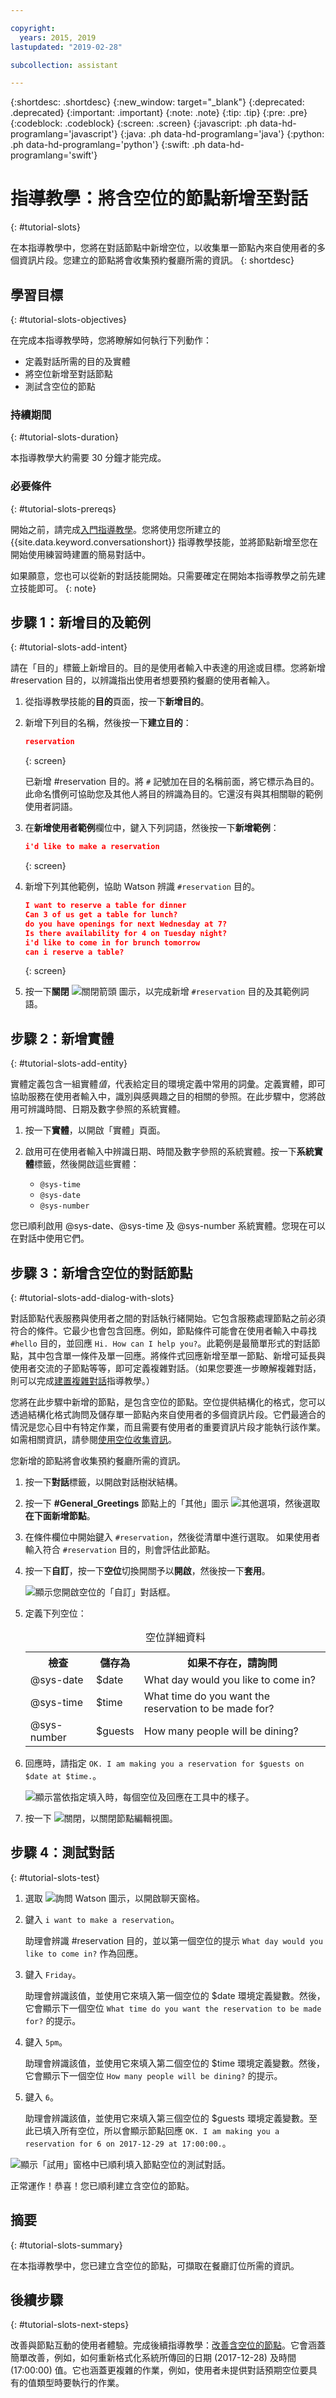 ```yaml
---

copyright:
  years: 2015, 2019
lastupdated: "2019-02-28"

subcollection: assistant

---
```


{:shortdesc: .shortdesc}
{:new_window: target="_blank"}
{:deprecated: .deprecated}
{:important: .important}
{:note: .note}
{:tip: .tip}
{:pre: .pre}
{:codeblock: .codeblock}
{:screen: .screen}
{:javascript: .ph data-hd-programlang='javascript'}
{:java: .ph data-hd-programlang='java'}
{:python: .ph data-hd-programlang='python'}
{:swift: .ph data-hd-programlang='swift'}

# 指導教學：將含空位的節點新增至對話
{: #tutorial-slots}

在本指導教學中，您將在對話節點中新增空位，以收集單一節點內來自使用者的多個資訊片段。您建立的節點將會收集預約餐廳所需的資訊。
{: shortdesc}

## 學習目標
{: #tutorial-slots-objectives}

在完成本指導教學時，您將瞭解如何執行下列動作：

- 定義對話所需的目的及實體
- 將空位新增至對話節點
- 測試含空位的節點

### 持續期間
{: #tutorial-slots-duration}

本指導教學大約需要 30 分鐘才能完成。

### 必要條件
{: #tutorial-slots-prereqs}

開始之前，請完成[入門指導教學](/docs/services/assistant?topic=assistant-getting-started)。您將使用您所建立的 {{site.data.keyword.conversationshort}} 指導教學技能，並將節點新增至您在開始使用練習時建置的簡易對話中。

如果願意，您也可以從新的對話技能開始。只需要確定在開始本指導教學之前先建立技能即可。
{: note}

## 步驟 1：新增目的及範例
{: #tutorial-slots-add-intent}

請在「目的」標籤上新增目的。目的是使用者輸入中表達的用途或目標。您將新增 #reservation 目的，以辨識指出使用者想要預約餐廳的使用者輸入。

1.  從指導教學技能的**目的**頁面，按一下**新增目的**。
1.  新增下列目的名稱，然後按一下**建立目的**：

    ```json
    reservation
    ```
    {: screen}

    已新增 #reservation 目的。將 `#` 記號加在目的名稱前面，將它標示為目的。此命名慣例可協助您及其他人將目的辨識為目的。它還沒有與其相關聯的範例使用者詞語。
1.  在**新增使用者範例**欄位中，鍵入下列詞語，然後按一下**新增範例**：

    ```json
    i'd like to make a reservation
    ```
    {: screen}

1.  新增下列其他範例，協助 Watson 辨識 `#reservation` 目的。

    ```json
    I want to reserve a table for dinner
    Can 3 of us get a table for lunch?
    do you have openings for next Wednesday at 7?
    Is there availability for 4 on Tuesday night?
    i'd like to come in for brunch tomorrow
    can i reserve a table?
    ```
    {: screen}

1.  按一下**關閉** ![關閉箭頭](images/close_arrow.png) 圖示，以完成新增 `#reservation` 目的及其範例詞語。

## 步驟 2：新增實體
{: #tutorial-slots-add-entity}

實體定義包含一組實體*值*，代表給定目的環境定義中常用的詞彙。定義實體，即可協助服務在使用者輸入中，識別與感興趣之目的相關的參照。在此步驟中，您將啟用可辨識時間、日期及數字參照的系統實體。

1.  按一下**實體**，以開啟「實體」頁面。
1.  啟用可在使用者輸入中辨識日期、時間及數字參照的系統實體。按一下**系統實體**標籤，然後開啟這些實體：

    - `@sys-time`
    - `@sys-date               `
    - `@sys-number               `

您已順利啟用 @sys-date、@sys-time 及 @sys-number 系統實體。您現在可以在對話中使用它們。

## 步驟 3：新增含空位的對話節點
{: #tutorial-slots-add-dialog-with-slots}

對話節點代表服務與使用者之間的對話執行緒開始。它包含服務處理節點之前必須符合的條件。它最少也會包含回應。例如，節點條件可能會在使用者輸入中尋找 `#hello` 目的，並回應 `Hi. How can I help you?`。此範例是最簡單形式的對話節點，其中包含單一條件及單一回應。將條件式回應新增至單一節點、新增可延長與使用者交流的子節點等等，即可定義複雜對話。（如果您要進一步瞭解複雜對話，則可以完成[建置複雜對話](/docs/services/assistant?topic=assistant-tutorial)指導教學。）

您將在此步驟中新增的節點，是包含空位的節點。空位提供結構化的格式，您可以透過結構化格式詢問及儲存單一節點內來自使用者的多個資訊片段。它們最適合的情況是您心目中有特定作業，而且需要有使用者的重要資訊片段才能執行該作業。如需相關資訊，請參閱[使用空位收集資訊](/docs/services/assistant?topic=assistant-dialog-slots)。

您新增的節點將會收集預約餐廳所需的資訊。

1.  按一下**對話**標籤，以開啟對話樹狀結構。
1.  按一下 **#General_Greetings** 節點上的「其他」圖示 ![其他選項](images/kabob.png)，然後選取**在下面新增節點**。
1.  在條件欄位中開始鍵入 `#reservation`，然後從清單中進行選取。
    如果使用者輸入符合 `#reservation` 目的，則會評估此節點。
1.  按一下**自訂**，按一下**空位**切換開關予以**開啟**，然後按一下**套用**。

    ![顯示您開啟空位的「自訂」對話框。](images/slots-toggle-on.png)
1.  定義下列空位：

    <table>
    <caption>空位詳細資料</caption>
    <tr>
      <th>檢查</th>
      <th>儲存為</th>
      <th>如果不存在，請詢問</th>
    </tr>
    <tr>
      <td>@sys-date               </td>
      <td>$date</td>
      <td>What day would you like to come in?</td>
    </tr>
    <tr>
      <td>@sys-time</td>
      <td>$time</td>
      <td>What time do you want the reservation to be made for?</td>
    </tr>
    </tr>
    <tr>
      <td>@sys-number               </td>
      <td>$guests</td>
      <td>How many people will be dining?</td>
    </tr>
    </table>

1.  回應時，請指定 `OK. I am making you a reservation for $guests on $date at $time.`。

    ![顯示當依指定填入時，每個空位及回應在工具中的樣子。](images/slots-simple-node.png)

1.  按一下 ![關閉](images/close.png)，以關閉節點編輯視圖。

## 步驟 4：測試對話
{: #tutorial-slots-test}

1.  選取 ![詢問 Watson](images/ask_watson.png) 圖示，以開啟聊天窗格。
1.  鍵入 `i want to make a reservation`。

    助理會辨識 #reservation 目的，並以第一個空位的提示 `What day would you like to come in?` 作為回應。

1.  鍵入 `Friday`。

    助理會辨識該值，並使用它來填入第一個空位的 $date 環境定義變數。然後，它會顯示下一個空位 `What time do you want the reservation to be made for?` 的提示。

1.  鍵入 `5pm`。

    助理會辨識該值，並使用它來填入第二個空位的 $time 環境定義變數。然後，它會顯示下一個空位 `How many people will be dining?` 的提示。

1.  鍵入 `6`。

    助理會辨識該值，並使用它來填入第三個空位的 $guests 環境定義變數。至此已填入所有空位，所以會顯示節點回應 `OK. I am making you a reservation for 6 on 2017-12-29 at 17:00:00.`。

![顯示「試用」窗格中已順利填入節點空位的測試對話。](images/slots-test-simple-node.png)

正常運作！恭喜！您已順利建立含空位的節點。

## 摘要
{: #tutorial-slots-summary}

在本指導教學中，您已建立含空位的節點，可擷取在餐廳訂位所需的資訊。

## 後續步驟
{: #tutorial-slots-next-steps}

改善與節點互動的使用者體驗。完成後續指導教學：[改善含空位的節點](/docs/services/assistant?topic=assistant-tutorial-slots-complex)。它會涵蓋簡單改善，例如，如何重新格式化系統所傳回的日期 (2017-12-28) 及時間 (17:00:00) 值。它也涵蓋更複雜的作業，例如，使用者未提供對話預期空位要具有的值類型時要執行的作業。

